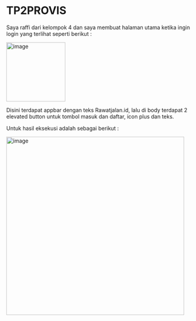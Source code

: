 # TP2PROVIS

Saya raffi dari kelompok 4 dan saya membuat halaman utama ketika ingin login yang terlihat seperti berikut : 

<img width="156" alt="image" src="https://github.com/RaffiArdhiN/TP2PROVIS/assets/110318306/039a77e8-0d3e-4495-9ce7-cf063d9af74d">

Disini terdapat appbar dengan teks Rawatjalan.id, lalu di body terdapat 2 elevated button untuk tombol masuk dan daftar, icon plus dan teks.

Untuk hasil eksekusi adalah sebagai berikut :

<img width="470" alt="image" src="https://github.com/RaffiArdhiN/TP2PROVIS/assets/110318306/e5443480-b023-4348-afd8-c22fa6a20e4c">
